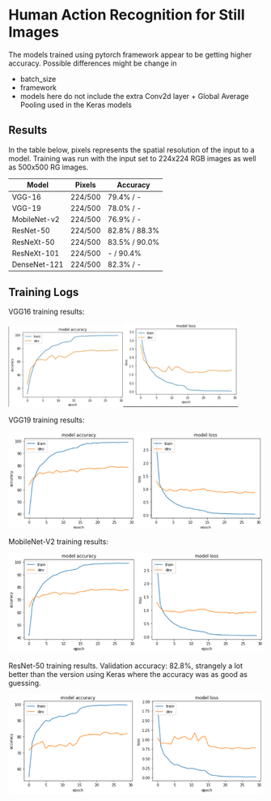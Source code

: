 # Human Action Recognition for Still Images

The models trained using pytorch framework appear to be getting higher accuracy. 
Possible differences might be change in 

* batch_size
* framework
* models here do not include the extra Conv2d layer + Global Average Pooling used in the Keras models

## Results

In the table below, pixels represents the spatial resolution of the input to a model.
Training was run with the input set to 224x224 RGB images as well as 500x500 RG images.


  Model        |    Pixels  |   Accuracy
---------------|------------|--------------
VGG-16         |    224/500 |    79.4% / -
VGG-19         |    224/500 |    78.0% / -
MobileNet-v2   |    224/500 |    76.9% / -
ResNet-50      |    224/500 |    82.8% / 88.3%
ResNeXt-50     |    224/500 |    83.5% / 90.0%
ResNeXt-101    |    224/500 |        - / 90.4%
DenseNet-121   |    224/500 |    82.3% / -


## Training Logs

VGG16 training results:


<img src="images/vgg16_acc.jpg" width="45%" /><img src="images/vgg16_loss.jpg" width="45%"/>


VGG19 training results:

<img src="images/vgg19_acc_loss.png" />


MobileNet-V2 training results:

<img src="images/mobilenet-v2.png" />

ResNet-50 training results.  Validation accuracy: 82.8%, strangely a lot better than the version using Keras where the accuracy was as good as guessing.

<img src="images/resnet50_acc_loss.jpg" >
